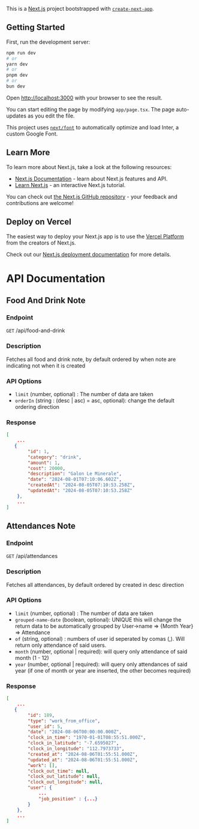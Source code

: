 This is a [Next.js](https://nextjs.org/) project bootstrapped with [`create-next-app`](https://github.com/vercel/next.js/tree/canary/packages/create-next-app).

## Getting Started

First, run the development server:

```bash
npm run dev
# or
yarn dev
# or
pnpm dev
# or
bun dev
```

Open [http://localhost:3000](http://localhost:3000) with your browser to see the result.

You can start editing the page by modifying `app/page.tsx`. The page auto-updates as you edit the file.

This project uses [`next/font`](https://nextjs.org/docs/basic-features/font-optimization) to automatically optimize and load Inter, a custom Google Font.

## Learn More

To learn more about Next.js, take a look at the following resources:

- [Next.js Documentation](https://nextjs.org/docs) - learn about Next.js features and API.
- [Learn Next.js](https://nextjs.org/learn) - an interactive Next.js tutorial.

You can check out [the Next.js GitHub repository](https://github.com/vercel/next.js/) - your feedback and contributions are welcome!

## Deploy on Vercel

The easiest way to deploy your Next.js app is to use the [Vercel Platform](https://vercel.com/new?utm_medium=default-template&filter=next.js&utm_source=create-next-app&utm_campaign=create-next-app-readme) from the creators of Next.js.

Check out our [Next.js deployment documentation](https://nextjs.org/docs/deployment) for more details.

# API Documentation

## Food And Drink Note

### Endpoint

`GET` /api/food-and-drink

### Description

Fetches all food and drink note, by default ordered by when note are indicating not when it is created

### API Options

- `limit` (number, optional) : The number of data are taken
- `orderIn` (string : (desc | asc) = asc, optional): change the default ordering direction

### Response

```json
[
    ...
   {
        "id": 1,
        "category": "drink",
        "amount": 1,
        "cost": 20000,
        "description": "Galon Le Minerale",
        "date": "2024-08-01T07:10:06.602Z",
        "createdAt": "2024-08-05T07:10:53.258Z",
        "updatedAt": "2024-08-05T07:10:53.258Z"
    },
    ...
]
```

## Attendances Note

### Endpoint

`GET` /api/attendances

### Description

Fetches all attendances, by default ordered by created in desc direction

### API Options

- `limit` (number, optional) : The number of data are taken
- `grouped-name-date` (boolean, optional): UNIQUE this will change the return data to be automatically grouped by User->name => {Month Year} => Attendance
- `of` (string, optional) : numbers of user id seperated by comas (,). Will return only attendance of said users.
- `month` (number, optional | required): will query only attendance of said month (1 - 12)
- `year` (number, optional | required): will query only attendances of said year (if one of month or year are inserted, the other becomes required)

### Response

```json
[
    ...
   {
        "id": 189,
        "type": "work_from_office",
        "user_id": 5,
        "date": "2024-08-06T00:00:00.000Z",
        "clock_in_time": "1970-01-01T08:55:51.000Z",
        "clock_in_latitude": "-7.6595027",
        "clock_in_longitude": "112.7973733",
        "created_at": "2024-08-06T01:55:51.000Z",
        "updated_at": "2024-08-06T01:55:51.000Z",
        "work": [],
        "clock_out_time": null,
        "clock_out_latitude": null,
        "clock_out_longitude": null,
        "user": {
            ...
            "job_position" : {...}
        }
    },
    ...
]
```
